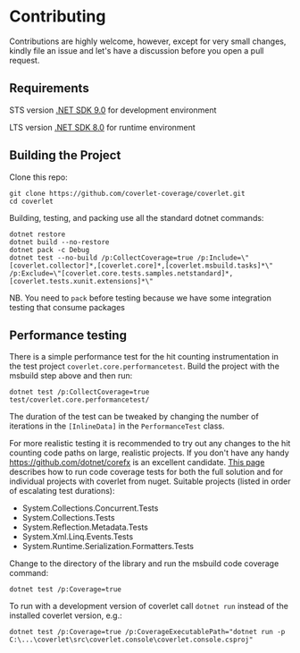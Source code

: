 # Contributing

Contributions are highly welcome, however, except for very small changes, kindly file an issue and let's have a discussion before you open a pull request.

## Requirements

STS version [.NET SDK 9.0](https://dotnet.microsoft.com/en-us/download/dotnet/9.0) for development environment

LTS version [.NET SDK 8.0](https://dotnet.microsoft.com/en-us/download/dotnet/9.0) for runtime environment

## Building the Project

Clone this repo:

    git clone https://github.com/coverlet-coverage/coverlet.git
    cd coverlet

Building, testing, and packing use all the standard dotnet commands:

    dotnet restore
    dotnet build --no-restore
    dotnet pack -c Debug
    dotnet test --no-build /p:CollectCoverage=true /p:Include=\"[coverlet.collector]*,[coverlet.core]*,[coverlet.msbuild.tasks]*\" /p:Exclude=\"[coverlet.core.tests.samples.netstandard]*,[coverlet.tests.xunit.extensions]*\"

NB. You need to `pack` before testing because we have some integration testing that consume packages

## Performance testing

There is a simple performance test for the hit counting instrumentation in the test project `coverlet.core.performancetest`.  Build the project with the msbuild step above and then run:

    dotnet test /p:CollectCoverage=true test/coverlet.core.performancetest/

The duration of the test can be tweaked by changing the number of iterations in the `[InlineData]` in the `PerformanceTest` class.

For more realistic testing it is recommended to try out any changes to the hit counting code paths on large, realistic projects.  If you don't have any handy https://github.com/dotnet/corefx is an excellent candidate.  [This page](https://github.com/dotnet/corefx/blob/master/Documentation/building/code-coverage.md) describes how to run code coverage tests for both the full solution and for individual projects with coverlet from nuget. Suitable projects (listed in order of escalating test durations):

* System.Collections.Concurrent.Tests
* System.Collections.Tests
* System.Reflection.Metadata.Tests
* System.Xml.Linq.Events.Tests
* System.Runtime.Serialization.Formatters.Tests

Change to the directory of the library and run the msbuild code coverage command:

    dotnet test /p:Coverage=true

To run with a development version of coverlet call `dotnet run` instead of the installed coverlet version, e.g.:

    dotnet test /p:Coverage=true /p:CoverageExecutablePath="dotnet run -p C:\...\coverlet\src\coverlet.console\coverlet.console.csproj"

